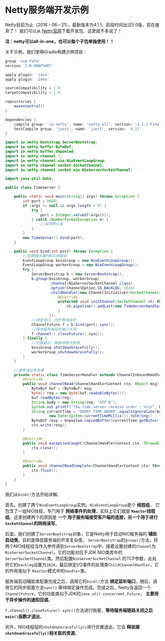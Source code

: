 Netty服务端开发示例
=============================================================
Netty目前为止（2016－06－21），最新版本为4.1.1。前段时间出过5.0版，现在废弃了！
我们可以从 [Netty官网](http://netty.io/)下载开发包，这里就不多说了！

**注：netty可以all-in-one，也可以每个子包单独使用！！**

关于示例，我们使用Gradle构建示例项目：
```gradle
group 'com.fuhd'
version '1.0-SNAPSHOT'

apply plugin: 'java'
apply plugin: 'idea'

sourceCompatibility = 1.8
targetCompatibility = 1.8

repositories {
    mavenCentral()
}

dependencies {
    compile group: 'io.netty', name: 'netty-all', version: '4.1.1.Final'
    testCompile group: 'junit', name: 'junit', version: '4.11'
}

```

```java
import io.netty.bootstrap.ServerBootstrap;
import io.netty.buffer.ByteBuf;
import io.netty.buffer.Unpooled;
import io.netty.channel.*;
import io.netty.channel.nio.NioEventLoopGroup;
import io.netty.channel.socket.SocketChannel;
import io.netty.channel.socket.nio.NioServerSocketChannel;

import java.util.Date;

public class TimeServer {

    public static void main(String[] args) throws Exception {
        int port = 8080;
        if (args != null && args.length > 0) {
            try {
                port = Integer.valueOf(args[0]);
            } catch (NumberFormatException e) {
                //采用默认值
            }
        }
        new TimeServer().bind(port);
    }

    public void bind(int port) throws Exception {
        //配置服务端的NIO线程组
        EventLoopGroup bossGroup = new NioEventLoopGroup();
        EventLoopGroup workerGroup = new NioEventLoopGroup();
        try {
            ServerBootstrap b = new ServerBootstrap();
            b.group(bossGroup, workerGroup)
                    .channel(NioServerSocketChannel.class)
                    .option(ChannelOption.SO_BACKLOG, 1024)
                    .childHandler(new ChannelInitializer<SocketChannel>() {
                        @Override
                        protected void initChannel(SocketChannel ch) throws Exception {
                            ch.pipeline().addLast(new TimeServerHandler());
                        }
                    });
            //绑定端口，同步等待成功
            ChannelFuture f = b.bind(port).sync();
            //等待服务端监听端口关闭
            f.channel().closeFuture().sync();
        } finally {
            //优雅退出，释放线程池资源
            bossGroup.shutdownGracefully();
            workerGroup.shutdownGracefully();
        }
    }

    //服务端业务处理
    private static class TimeServerHandler extends ChannelInboundHandlerAdapter {
        @Override
        public void channelRead(ChannelHandlerContext ctx, Object msg) throws Exception {
            ByteBuf buf = (ByteBuf) msg;
            byte[] req = new byte[buf.readableBytes()];
            buf.readBytes(req);
            String body = new String(req, "UTF-8");
            System.out.printf("The time server receive order : %s\n", body);
            String currentTime = "QUERY TIME ORDER".equalsIgnoreCase(body) ?
                    new Date(System.currentTimeMillis()).toString() : "BAD ORDER";
            ByteBuf resp = Unpooled.copiedBuffer(currentTime.getBytes());
            ctx.write(resp);
        }

        @Override
        public void exceptionCaught(ChannelHandlerContext ctx, Throwable cause) throws Exception {
            ctx.close();
        }

        @Override
        public void channelReadComplete(ChannelHandlerContext ctx) throws Exception {
            ctx.flush();
        }
    }
}
```
我们从`bind()`方法开始讲解。

首先，创建了两个`NioEventLoopGroup`实例。`NioEventLoopGroup`是个 **线程组**，
它包含了一组NIO线程，专门用于 **网络事件的处理**，实际上它们就是 **`Reactor`线程组**。这里创建两个的原因是 **一个
用于服务端接受客户端的连接，另一个用于进行`SocketChannel`的网络读写**。

后面，我们创建了`ServerBootstrap`对象，它是Netty用于启动NIO服务端的 **辅助启动类**，目的是降低服务端的开发复杂度。
`ServerBootstrap`的`group()`方法，将两个NIO线程组当作入参传递到`ServerBootstrap`中。接着设置创建的`Channel`为
`NioServerSocketChannel`，它的功能对应于JDK NIO类库中的`ServerSocketChannel`类。然后配置`NioServerSocketChannel`
的TCP参数，此处将它的`backlog`设置为`1024`，最后绑定I/O事件的处理类`ChildChannelHandler`，它的作用类似于
`Reactor`模式中的`handler`类。

服务端启动辅助类配置完成之后，调用它的`bind()`方法 **绑定监听端口**，随后，调用它的同步阻塞方法`sync()`
等待绑定操作完成。完成之后，Netty会返回一个`ChannelFuture`，它的功能类似于JDK的`java.util.concurrent.Future`，
**主要用于异步操作的通知回调**。

`f.channel().closeFuture().sync()`方法进行阻塞，**等待服务端链路关闭之后`main()`函数才退出**。

另外，NIO线程组的`shutdownGracefully()`进行优雅退出，它会 **释放跟`shutdownGracefully()`相关联的资源**。
